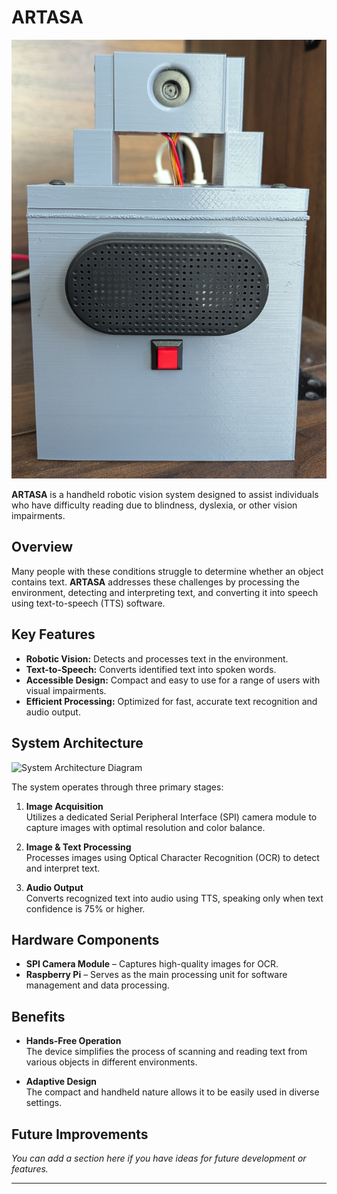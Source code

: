 # ARTASA

![ARTASA Device Image](artasa_images/artasa.jpg)

**ARTASA** is a handheld robotic vision system designed to assist individuals who have difficulty reading due to blindness, dyslexia, or other vision impairments.

## Overview

Many people with these conditions struggle to determine whether an object contains text. **ARTASA** addresses these challenges by processing the environment, detecting and interpreting text, and converting it into speech using text-to-speech (TTS) software.

## Key Features

- **Robotic Vision:** Detects and processes text in the environment.
- **Text-to-Speech:** Converts identified text into spoken words.
- **Accessible Design:** Compact and easy to use for a range of users with visual impairments.
- **Efficient Processing:** Optimized for fast, accurate text recognition and audio output.

## System Architecture

![System Architecture Diagram](path/to/your/system-diagram.png)

The system operates through three primary stages:

1. **Image Acquisition**  
   Utilizes a dedicated Serial Peripheral Interface (SPI) camera module to capture images with optimal resolution and color balance.

2. **Image & Text Processing**  
   Processes images using Optical Character Recognition (OCR) to detect and interpret text.

3. **Audio Output**  
   Converts recognized text into audio using TTS, speaking only when text confidence is 75% or higher.

## Hardware Components

- **SPI Camera Module** – Captures high-quality images for OCR.
- **Raspberry Pi** – Serves as the main processing unit for software management and data processing.

## Benefits

- **Hands-Free Operation**  
  The device simplifies the process of scanning and reading text from various objects in different environments.

- **Adaptive Design**  
  The compact and handheld nature allows it to be easily used in diverse settings.

## Future Improvements

*You can add a section here if you have ideas for future development or features.*

---

